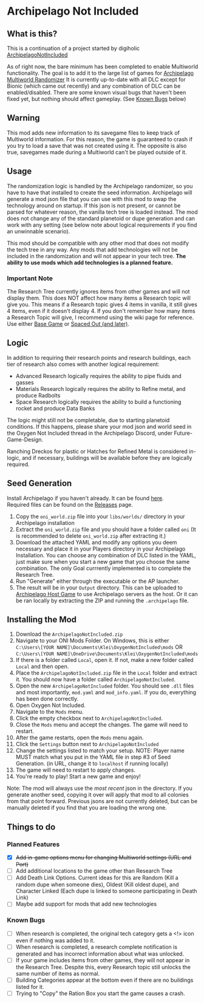 # Archipelago Not Included

## What is this?

This is a continuation of a project started by digiholic [ArchipelagoNotIncluded](https://github.com/digiholic/ArchipelagoNotIncluded)

As of right now, the bare minimum has been completed to enable Multiworld functionality. The goal is to add it to the large list of games for [Archipelago Multiworld Randomizer](https://archipelago.gg)
It is currently up-to-date with all DLC except for Bionic (which came out recently) and any combination of DLC can be enabled/disabled.
There are some known visual bugs that haven't been fixed yet, but nothing should affect gameplay. (See [Known Bugs](#known-bugs) below)

## Warning

This mod adds new information to its savegame files to keep track of Multiworld information. For this reason, the game is guaranteed to crash if you try to load a save that was not created using it. The opposite is also true, savegames made during a Multiworld can't be played outside of it.

## Usage

The randomization logic is handled by the Archipelago randomizer, so you have to have that installed to create the seed information. Archipelago will generate a mod json file that you can use with this mod to swap the technology around on startup. If this json is not present, or cannot be parsed for whatever reason, the vanilla tech tree is loaded instead. The mod does not change any of the standard planetoid or dupe generation and can work with any setting (see below note about logical requirements if you find an unwinnable scenario).

This mod should be compatible with any other mod that does not modify the tech tree in any way. Any mods that add technologies will not be included in the randomization and will not appear in your tech tree. **The ability to use mods which add technologies is a planned feature.**

### Important Note

The Research Tree currently ignores items from other games and will not display them. This does NOT affect how many items a Research topic will give you. This means if a Research topic gives 4 items in vanilla, it still gives 4 items, even if it doesn't display 4. If you don't remember how many items a Research Topic will give, I recommend using the wiki page for reference. Use either [Base Game](https://oxygennotincluded.fandom.com/wiki/Category:Research) or [Spaced Out (and later)](https://oxygennotincluded.fandom.com/wiki/Category:Research).

## Logic

In addition to requiring their research points and research buildings, each tier of research also comes with another logical requirement:
+ Advanced Research logically requires the ability to pipe fluids and gasses
+ Materials Research logically requires the ability to Refine metal, and produce Radbolts
+ Space Research logically requires the ability to build a functioning rocket and produce Data Banks

The logic might still not be completable, due to starting planetoid conditions. If this happens, please share your mod json and world seed in the Oxygen Not Included thread in the Archipelago Discord, under Future-Game-Design.

Ranching Dreckos for plastic or Hatches for Refined Metal is considered in-logic, and if necessary, buildings will be available before they are logically required.

## Seed Generation

Install Archipelago if you haven't already. It can be found [here](https://github.com/ArchipelagoMW/Archipelago/releases).  
Required files can be found on the [Releases](https://github.com/ShadowKitty42/ONI-Archipelago/releases/latest) page.

1. Copy the `oni_world.zip` file into your `libs/worlds/` directory in your Archipelago installation
2. Extract the `oni_world.zip` file and you should have a folder called `oni` (It is recommended to delete `oni_world.zip` after extracting it.)
3. Download the attached YAML and modify any options you deem necessary and place it in your Players directory in your Archipelago Installation. You can choose any combination of DLC listed in the YAML, just make sure when you start a new game that you choose the same combination. The only Goal currrently implemented is to complete the Research Tree.
4. Run "Generate" either through the executable or the AP launcher.
5. The result will be in your `Output` directory. This can be uploaded to [Archipelago Host Game](https://archipelago.gg/uploads) to use Archipelago servers as the host. Or it can be ran locally by extracting the ZIP and running the `.archipelago` file.

## Installing the Mod

1. Download the `ArchipelagoNotIncluded.zip`
2. Navigate to your ONI Mods Folder. On Windows, this is either<br/>`C:\Users\[YOUR NAME]\Documents\Klei\OxygenNotIncluded\mods` OR<br/>`C:\Users\[YOUR NAME]\OneDrive\Documents\Klei\OxygenNotIncluded\mods`
3. If there is a folder called `Local`, open it. If not, make a new folder called `Local` and then open.
4. Place the `ArchipelagoNotIncluded.zip` file in the `Local` folder and extract it. You should now have a folder called `ArchipelagoNotIncluded`.
5. Open the new `ArchipelagoNotIncluded` folder. You should see `.dll` files and most importantly, `mod.yaml` and `mod_info.yaml`. If you do, everything has been done correctly.
6. Open Oxygen Not Included.
7. Navigate to the `Mods` menu.
8. Click the empty checkbox next to `ArchipelagoNotIncluded`.
9. Close the `Mods` menu and accept the changes. The game will need to restart.
10. After the game restarts, open the `Mods` menu again.
11. Click the `Settings` button next to `ArchipelagoNotIncluded`
12. Change the settings listed to match your setup. NOTE: Player name MUST match what you put in the YAML file in step #3 of Seed Generation. (in URL, change it to `localhost` if running locally)
13. The game will need to restart to apply changes.
14. You're ready to play! Start a new game and enjoy!

Note: The mod will always use the *most recent* json in the directory. If you generate another seed, copying it over will apply that mod to all colonies from that point forward. Previous jsons are not currently deleted, but can be manually deleted if you find that you are loading the wrong one.

## Things to do

### Planned Features

- [x] ~~Add in-game options menu for changing Multiworld settings (URL and Port)~~
- [ ] Add additional locations to the game other than Research Tree
- [ ] Add Death Link Options. Current ideas for this are Random (Kill a random dupe when someone dies), Oldest (Kill oldest dupe), and Character Linked (Each dupe is linked to someone participating in Death Link)
- [ ] Maybe add support for mods that add new technologies

### Known Bugs

- [ ] When research is completed, the original tech category gets a <!> icon even if nothing was added to it.
- [ ] When research is completed, a research complete notification is generated and has incorrect information about what was unlocked.
- [ ] If your game includes items from other games, they will not appear in the Research Tree. Despite this, every Research topic still unlocks the same number of items as normal.
- [ ] Building Categories appear at the bottom even if there are no buildings listed for it.
- [ ] Trying to "Copy" the Ration Box you start the game causes a crash.